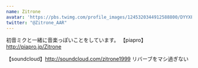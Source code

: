 ```yaml
---
name: Zitrone
avatar: 'https://pbs.twimg.com/profile_images/1245320344912588800/DYYXFNCZ_400x400.jpg'
twitter: "@Zitrone_AAR"
---
```


初音ミクと一緒に音楽っぽいことをしています。
 【piapro】http://piapro.jp/Zitrone 
 
 【soundcloud】http://soundcloud.com/zitrone1999
リバーブをマシ過ぎない